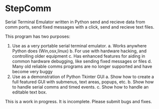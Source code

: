 # StepComm
Serial Terminal Emulator written in Python
  send and recieve data from comm ports, send fixed messages with a click, send and recieve text files.

This program has two purposes:
  1. Use as a very portable serial terminal emulator.
    a. Works anywhere Python does (Win,osx,linux)
    b. For use with hardware hacking, and controlling older equipment
    c. Has enhanced features for aiding in common hardware debugging, like sending fixed messages or files
    d. Many old reliable comms programs are no longer supported and have become very buggy
  2. Use as a demonstration of Python Tkinter GUI
    a. Show how to create a full featured GUI with submenus, text areas, popups, etc.
    b. Show how to handle serial comms and timed events.
    c. Show how to handle an editable text box.
  
  This is a work in progress. It is incomplete. Please submit bugs and fixes.

